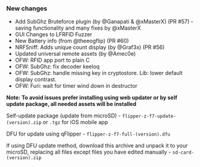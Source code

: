 ### New changes
* Add SubGhz Bruteforce plugin (by @Ganapati & @xMasterX) (PR #57) - saving functionality and many fixes by @xMasterX
* GUI Changes to LFRFID Fuzzer
* New Battery info (from @theeogflip) (PR #60)
* NRFSniff: Adds unique count display (by @Graf3x) (PR #56)
* Updated universal remote assets (by @Amec0e)
* OFW: RFID app port to plain C
* OFW: SubGhz: fix decoder keeloq
* OFW: SubGhz: handle missing key in cryptostore. Lib: lower default display contrast.
* OFW: Furi: wait for timer wind down in destructor 

**Note: To avoid issues prefer installing using web updater or by self update package, all needed assets will be installed**

Self-update package (update from microSD) - `flipper-z-f7-update-(version).zip` or `.tgz` for iOS mobile app

DFU for update using qFlipper - `flipper-z-f7-full-(version).dfu`

If using DFU update method, download this archive and unpack it to your microSD, replacing all files except files you have edited manually -
`sd-card-(version).zip`

